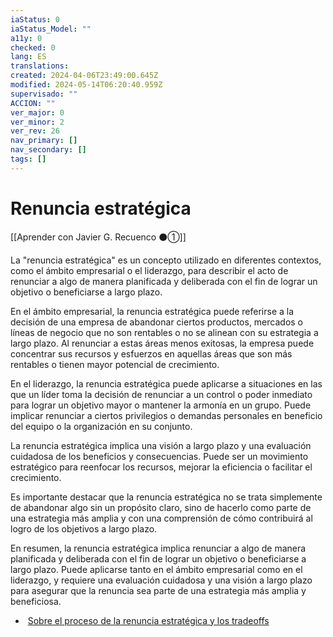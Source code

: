 ```yaml
---
iaStatus: 0
iaStatus_Model: ""
a11y: 0
checked: 0
lang: ES
translations: 
created: 2024-04-06T23:49:00.645Z
modified: 2024-05-14T06:20:40.959Z
supervisado: ""
ACCION: ""
ver_major: 0
ver_minor: 2
ver_rev: 26
nav_primary: []
nav_secondary: []
tags: []
---
```

# Renuncia estratégica

[[Aprender con Javier G. Recuenco ⚫①]]

La "renuncia estratégica" es un concepto utilizado en diferentes contextos, como el ámbito empresarial o el liderazgo, para describir el acto de renunciar a algo de manera planificada y deliberada con el fin de lograr un objetivo o beneficiarse a largo plazo.

En el ámbito empresarial, la renuncia estratégica puede referirse a la decisión de una empresa de abandonar ciertos productos, mercados o líneas de negocio que no son rentables o no se alinean con su estrategia a largo plazo. Al renunciar a estas áreas menos exitosas, la empresa puede concentrar sus recursos y esfuerzos en aquellas áreas que son más rentables o tienen mayor potencial de crecimiento.

En el liderazgo, la renuncia estratégica puede aplicarse a situaciones en las que un líder toma la decisión de renunciar a un control o poder inmediato para lograr un objetivo mayor o mantener la armonía en un grupo. Puede implicar renunciar a ciertos privilegios o demandas personales en beneficio del equipo o la organización en su conjunto.

La renuncia estratégica implica una visión a largo plazo y una evaluación cuidadosa de los beneficios y consecuencias. Puede ser un movimiento estratégico para reenfocar los recursos, mejorar la eficiencia o facilitar el crecimiento.

Es importante destacar que la renuncia estratégica no se trata simplemente de abandonar algo sin un propósito claro, sino de hacerlo como parte de una estrategia más amplia y con una comprensión de cómo contribuirá al logro de los objetivos a largo plazo.

En resumen, la renuncia estratégica implica renunciar a algo de manera planificada y deliberada con el fin de lograr un objetivo o beneficiarse a largo plazo. Puede aplicarse tanto en el ámbito empresarial como en el liderazgo, y requiere una evaluación cuidadosa y una visión a largo plazo para asegurar que la renuncia sea parte de una estrategia más amplia y beneficiosa.

*  [Sobre el proceso de la renuncia estratégica y los tradeoffs](https://twitter.com/Recuenco/status/1642053701933178880?s=20)
